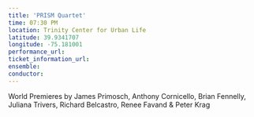 ```yaml
---
title: 'PRISM Quartet'
time: 07:30 PM
location: Trinity Center for Urban Life
latitude: 39.9341707
longitude: -75.181001
performance_url: 
ticket_information_url: 
ensemble: 
conductor: 
---
```

World Premieres by James Primosch, Anthony Cornicello, Brian Fennelly, Juliana Trivers, Richard Belcastro, Renee Favand & Peter Krag